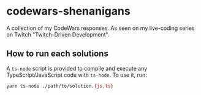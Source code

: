 # codewars-shenanigans

A collection of my CodeWars responses. As seen on my live-coding series on Twitch "Twitch-Driven Development".

## How to run each solutions

A `ts-node` script is provided to compile and execute any TypeScript/JavaScript code with `ts-node`. To use it, run:

```bash
yarn ts-node ./path/to/solution.{js,ts}
```
